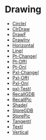 # Drawing

 * <a href="../tokens/Circle(.md" title="0xA5">Circle(</a>
 * <a href="../tokens/ClrDraw.md" title="0x85">ClrDraw</a>
 * <a href="../tokens/DrawF.md" title="0xA9">DrawF </a>
 * <a href="../tokens/DrawInv.md" title="0xA8">DrawInv </a>
 * <a href="../tokens/Horizontal.md" title="0xA6">Horizontal </a>
 * <a href="../tokens/Line(.md" title="0x9C">Line(</a>
 * <a href="../tokens/Pt-Change(.md" title="0xA0">Pt-Change(</a>
 * <a href="../tokens/Pt-Off(.md" title="0x9F">Pt-Off(</a>
 * <a href="../tokens/Pt-On(.md" title="0x9E">Pt-On(</a>
 * <a href="../tokens/Pxl-Change(.md" title="0xA3">Pxl-Change(</a>
 * <a href="../tokens/Pxl-Off(.md" title="0xA2">Pxl-Off(</a>
 * <a href="../tokens/Pxl-On(.md" title="0xA1">Pxl-On(</a>
 * <a href="../tokens/pxl-Test(.md" title="0x13">pxl-Test(</a>
 * <a href="../tokens/RecallGDB.md" title="0x9B">RecallGDB </a>
 * <a href="../tokens/RecallPic.md" title="0x99">RecallPic </a>
 * <a href="../tokens/Shade(.md" title="0xA4">Shade(</a>
 * <a href="../tokens/StoreGDB.md" title="0x9A">StoreGDB </a>
 * <a href="../tokens/StorePic.md" title="0x98">StorePic </a>
 * <a href="../tokens/Tangent(.md" title="0xA7">Tangent(</a>
 * <a href="../tokens/Text(.md" title="0x93">Text(</a>
 * <a href="../tokens/Vertical.md" title="0x9D">Vertical </a>

